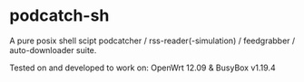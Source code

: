 podcatch-sh
===========

A pure posix shell scipt podcatcher / rss-reader(-simulation) / feedgrabber / auto-downloader suite.

Tested on and developed to work on: OpenWrt 12.09 & BusyBox v1.19.4
